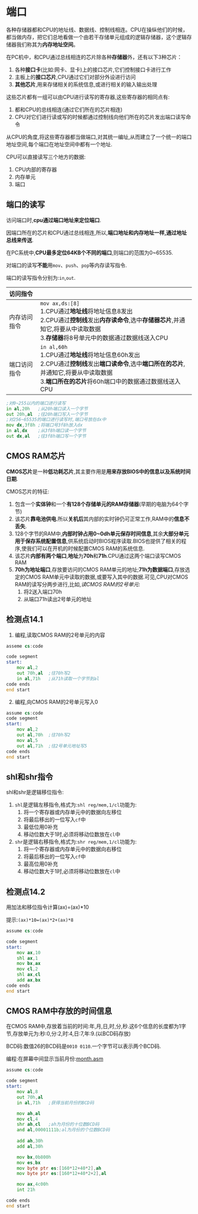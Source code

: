 # 端口

各种存储器都和CPU的地址线、数据线、控制线相连。CPU在操纵他们的时候，都当做内存，把它们总地看做一个由若干存储单元组成的逻辑存储器，这个逻辑存储器我们称其为**内存地址空间**。

在PC机中，和CPU通过总线相连的芯片除各种**存储器**外，还有以下3种芯片：

1. 各种**接口卡**(比如:网卡、显卡)上的接口芯片,它们控制接口卡进行工作
2. 主板上的**接口芯片**,CPU通过它们对部分外设进行访问
3. **其他芯片**,用来存储相关的系统信息,或进行相关的输入输出处理

这些芯片都有一组可以由CPU进行读写的寄存器,这些寄存器的相同点有:

1. 都和CPU的总线相连(通过它们所在的芯片相连)
2. CPU对它们进行读或写的时候都通过控制线向他们所在的芯片发出端口读写命令

从CPU的角度,将这些寄存器都当做端口,对其统一编址,从而建立了一个统一的端口地址空间,每个端口在地址空间中都有一个地址.

CPU可以直接读写三个地方的数据:

1. CPU内部的寄存器
2. 内存单元
3. 端口

## 端口的读写

访问端口时,**cpu通过端口地址来定位端口**.

因端口所在的芯片和CPU通过总线相连,所以,**端口地址和内存地址一样,通过地址总线来传送**.

在PC系统中,**CPU最多定位64KB个不同的端口**,则端口的范围为0~65535.

对端口的读写**不能**用`mov`、`push`、`pop`等内存读写指令.

端口的读写指令分别为:`in`,`out`.

| 访问指令 | |
|:---|:---|
|内存访问指令|`mov ax,ds:[8]`<br>1.CPU通过**地址线**将地址信息8发出<br>2.CPU通过**控制线**发出**内存读命令**,选中**存储器芯片**,并通知它,将要从中读取数据<br>3.**存储器**将8号单元中的数据通过数据线送入CPU|
|端口访问指令|`in al,60h`<br>1.CPU通过**地址线**将地址信息60h发出<br>2.CPU通过**控制线**发出**端口读命令**,选中**端口所在的芯片**,并通知它,将要从中读取数据<br>3.**端口所在的芯片**将60h端口中的数据通过数据线送入CPU|

```asm
;对0~255以内的端口进行读写
in al,20h   ;从20h端口读入一个字节
out 20h,al  ;往20h端口写入一个字节
;对256~65535的端口进行读写时,端口号放在dx中
mov dx,3f8h ;将端口号3f8h放入dx
in al,dx    ;从3f8h端口读一个字节
out dx,al   ;往3f8h端口写一个字节
```

## CMOS RAM芯片

**CMOS芯片**是一种**低功耗芯片**,其主要作用是**用来存放BIOS中的信息以及系统时间日期**.

CMOS芯片的特征:

1. 包含一个**实体钟**和一个**有128个存储单元的RAM存储器**(早期的电脑为64个字节)
2. 该芯片**靠电池供电**.所以**关机后**其内部的实时钟仍可正常工作,RAM中的**信息不丢失**.
3. 128个字节的RAM中,**内部时钟占用0~0dh单元保存时间信息**,其余**大部分单元用于保存系统配置信息**,供系统启动时BIOS程序读取.BIOS也提供了相关的程序,使我们可以在开机的时候配置CMOS RAM的系统信息.
4. 该芯片**内部有两个端口**,**地址**为**70h**和**71h**.CPU通过这两个端口读写CMOS RAM
5. **70h为地址端口**,存放要访问的CMOS RAM单元的地址;**71h为数据端口**,存放选定的CMOS RAM单元中读取的数据,或要写入其中的数据.可见,CPU对CMOS RAM的读写分两步进行,比如,*读CMOS RAM的2号单元*:
    1. 将2送入端口70h
    2. 从端口71h读出2号单元的地址

## 检测点14.1

1. 编程,读取CMOS RAM的2号单元的内容

```asm
asseme cs:code

code segment
start:
    mov al,2
    out 70h,al  ;往70h写2
    in al,71h   ;从71h读取一个字节到al
code ends
end start
```

2. 编程,向CMOS RAM的2号单元写入0

```asm
assume cs:code
code segment
start:
    mov al,2    
    out al,70h  ;往70h写2
    mov al,5
    out al,71h  ;往2号单元地址写5
code ends
end start
```

## shl和shr指令

shl和shr是逻辑移位指令:

1. `shl`是逻辑左移指令,格式为:`shl reg/mem,1/cl`功能为:
    1. 将一个寄存器或内存单元中的数据向左移位
    2. 将最后移出的一位写入`cf`中
    3. 最低位用0补充
    4. 移动位数大于1时,必须将移动位数放在`cl`中
2. `shr`是逻辑右移指令,格式为:`shr reg/mem,1/cl`功能为:
    1. 将一个寄存器或内存单元中的数据向右移位
    2. 将最后移出的一位写入`cf`中
    3. 最高位用0补充
    4. 移动位数大于1时,必须将移动位数放在`cl`中

## 检测点14.2

用加法和移位指令计算(ax)=(ax)*10

提示:`(ax)*10=(ax)*2+(ax)*8`

```asm
assume cs:code

code segment
start:
    mov ax,10
    shl ax,1
    mov bx,ax
    mov cl,2
    shl ax,cl
    add ax,bx
code ends
end start

```

## CMOS RAM中存放的时间信息

在CMOS RAM中,存放着当前的时间:年,月,日,时,分,秒.这6个信息的长度都为1字节,存放单元为:秒:0,分:2,时:4,日:7,年:9.(以BCD码存放)

BCD码:数值26的BCD码是`0010 0110`.一个字节可以表示两个BCD码.

编程:在屏幕中间显示当前月份:[month.asm](./month.asm)

```asm
assume cs:code

code segment
start:
    mov al,8
    out 70h,al
    in al,71h   ;获得当前月份的BCD码

    mov ah,al
    mov cl,4
    shr ah,cl   ;ah为月份的十位数BCD码
    and al,00001111b;al为月份的个位数BCD码
    
    add ah,30h
    add al,30h

    mov bx,0b800h
    mov es,bx
    mov byte ptr es:[160*12+40*2],ah
    mov byte ptr es:[160*12+40*2+2],al

    mov ax,4c00h
    int 21h

code ends
end start
```